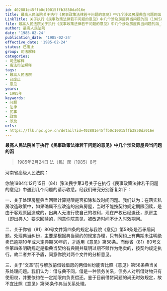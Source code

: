 ```yaml
---
id: 402881e45ffb0c10015ffb3850da016e
title: 最高人民法院关于执行《民事政策法律若干问题的意见》中几个涉及房屋典当问题的函
LinkTitle: 关于执行《民事政策法律若干问题的意见》中几个涉及房屋典当问题的函（1985）
file: 最高人民法院关于执行《民事政策法律若干问题的意见》中几个涉及房屋典当问题的函_19850224_402881e45ffb0c10015ffb3850da016e.docx
author: 最高人民法院
date: '1985-02-24'
publication_date: '1985-02-24'
effective_date: '1985-02-24'
status: 已废止
group: 司法解释
categories:
- 司法解释
- 高法司法解释
tags:
- 最高人民法院
- 已废止
- 意见
years:
- 1985年
keywords:
- 问题
- 法律
- 民事
- 政策
- 涉及
urls:
- https://flk.npc.gov.cn/detail?id=402881e45ffb0c10015ffb3850da016e
---
```


**最高人民法院关于执行《民事政策法律若干问题的意见》中几个涉及房屋典当问题的函**

> 1985年2月24日 法（民）函〔1985〕8号

河南省高级人民法院：

你院1984年12月15日（84）豫法民字第3号关于在执行《民事政策法律若干问题的意见》中遇到几个问题的请示收悉。经我们研究分别答复如下：

一、关于处理房屋典当回赎计算期限是否扣除私改时间问题。我们认为：在落实私房改造政策中，如果确属不应改造的出典房屋，当时不能按契约规定期限回赎，是由于客观原因造成的，出典人无法行使自己的权利，现在产权已经退还，原房主（即出典人）要求回赎的，同意你院意见，被改造时间不计入时效期间。

二、关于你省（81）80号文件第四条的规定与我院《意见》第58条是否矛盾问题。处理典当纠纷，主要是根据典当契约的规定办理，只有契约上有典期未注明绝卖已逾期10年或未定典期30年的，才适用《意见》第58条。而你省（81）80号文件第四条明确规定是指典当契约有典期并载明过期不赎作为绝卖的，按契约规定执行。故二者并不予盾，同意你院对两个文件的分析意见。

三、关于“文革”前与解放前借钱借房的两借纠纷能否比照《意见》第58条典当关系处理问题。我们认为：借与典不同，借是一种债务关系，债务人对所借财物只有使用权，并要依约在一定期限内负责偿还。鉴于目前借贷问题的尚无时效规定，故不宜比照《意见》第58条作典当关系处理。
